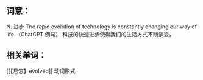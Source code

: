 ## 词意：
N. 进步
The rapid evolution of technology is constantly changing our way of life.（ChatGPT 例句）
科技的快速进步使得我们的生活方式不断演变。


## 相关单词：
[[【易忘】evolved]] 动词形式
